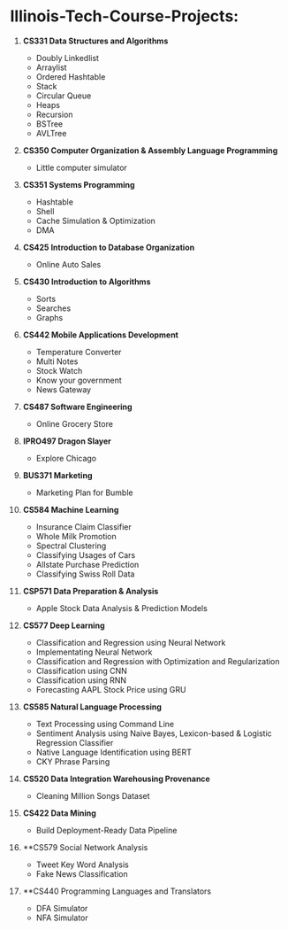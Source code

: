 # Illinois-Tech-Course-Projects:

1. **CS331 Data Structures and Algorithms**

	- Doubly Linkedlist
	- Arraylist
	- Ordered Hashtable
	- Stack
	- Circular Queue
	- Heaps
	- Recursion
	- BSTree
	- AVLTree


2. **CS350 Computer Organization & Assembly Language Programming**

	- Little computer simulator


3. **CS351 Systems Programming**
	
	- Hashtable
	- Shell
	- Cache Simulation & Optimization
	- DMA


4. **CS425 Introduction to Database Organization**

	- Online Auto Sales


5. **CS430 Introduction to Algorithms**
	
	- Sorts
	- Searches
	- Graphs


6. **CS442 Mobile Applications Development**
	
	- Temperature Converter
	- Multi Notes
	- Stock Watch
	- Know your government
	- News Gateway


7. **CS487 Software Engineering**
	
	- Online Grocery Store


8. **IPRO497 Dragon Slayer**
	
	- Explore Chicago 


9. **BUS371 Marketing**

	- Marketing Plan for Bumble

10. **CS584 Machine Learning**

	- Insurance Claim Classifier
	- Whole Milk Promotion
	- Spectral Clustering
	- Classifying Usages of Cars
	- Allstate Purchase Prediction
	- Classifying Swiss Roll Data

11. **CSP571 Data Preparation & Analysis**
	- Apple Stock Data Analysis & Prediction Models

12. **CS577 Deep Learning**
	- Classification and Regression using Neural Network
	- Implementating Neural Network
	- Classification and Regression with Optimization and Regularization
	- Classification using CNN
	- Classification using RNN
	- Forecasting AAPL Stock Price using GRU
    
13. **CS585 Natural Language Processing**
	- Text Processing using Command Line
	- Sentiment Analysis using Naive Bayes, Lexicon-based & Logistic Regression Classifier
	- Native Language Identification using BERT
	- CKY Phrase Parsing

14. **CS520 Data Integration Warehousing Provenance**
	- Cleaning Million Songs Dataset

15. **CS422 Data Mining**
	- Build Deployment-Ready Data Pipeline
	
16. **CS579 Social Network Analysis
	- Tweet Key Word Analysis
	- Fake News Classification

17. **CS440 Programming Languages and Translators
	- DFA Simulator
	- NFA Simulator

